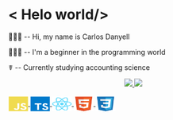 
<h1>< Helo world/></h1>
 
 🙋🏻‍♂️ -- Hi, my name is Carlos Danyell
 

 👨🏻‍💻 -- I'm a beginner in the programming world


  ☤  -- Currently studying accounting science
 
<div align="center">
  <a href="https://github.com/Carlosdanyell">
  <img height="180em" src="https://github-readme-stats.vercel.app/api?username=Carlosdanyell&show_icons=true&theme=winter&include_all_commits=true&count_private=true"/>
  <img height="180em" src="https://github-readme-stats.vercel.app/api/top-langs/?username=Carlosdanyell&layout=compact&langs_count=7&theme=dark"/>
</div>
 <div>     
 <div style="display: inline_block"><br>
  <img align="center" alt="Js" height="30" width="40" src="https://raw.githubusercontent.com/devicons/devicon/master/icons/javascript/javascript-plain.svg">
  <img align="center" alt="Ts" height="30" width="40" src="https://raw.githubusercontent.com/devicons/devicon/master/icons/typescript/typescript-plain.svg">
  <img align="center" alt="React" height="30" width="40" src="https://raw.githubusercontent.com/devicons/devicon/master/icons/react/react-original.svg">
  <img align="center" alt="HTML" height="30" width="40" src="https://raw.githubusercontent.com/devicons/devicon/master/icons/html5/html5-original.svg">
  <img align="center" alt="CSS" height="30" width="40" src="https://raw.githubusercontent.com/devicons/devicon/master/icons/css3/css3-original.svg">
 </div>
